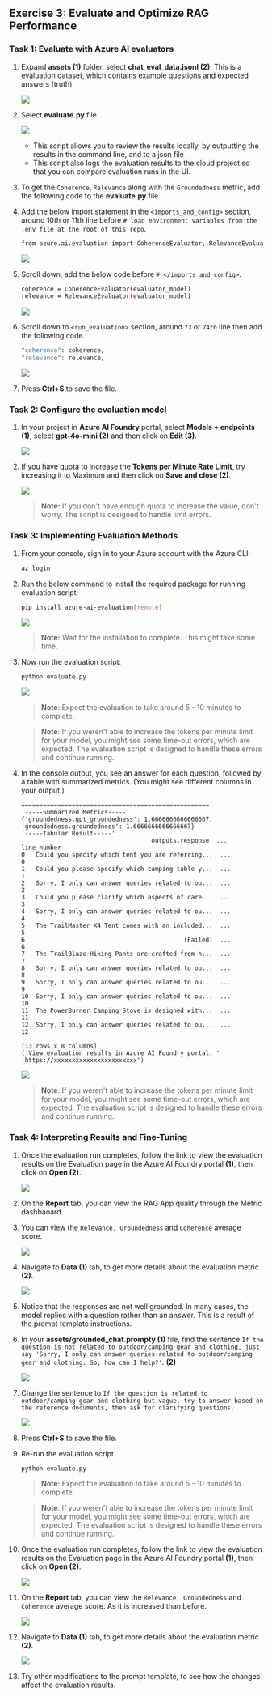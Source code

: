 
## Exercise 3: Evaluate and Optimize RAG Performance

### Task 1: Evaluate with Azure AI evaluators

1. Expand **assets (1)** folder, select **chat_eval_data.jsonl (2)**. This is a evaluation dataset, which contains example questions and expected answers (truth).

    ![](../media/af58.png)

1. Select **evaluate.py** file.

    ![](../media/af59.png)

    - This script allows you to review the results locally, by outputting the results in the command line, and to a json file
    - This script also logs the evaluation results to the cloud project so that you can compare evaluation runs in the UI.

1. To get the `Coherence`, `Relevance` along with the `Groundedness` metric, add the following code to the **evaluate.py** file.    

1. Add the below import statement in the `<imports_and_config>` section, around 10th or 11th line before `# load environment variables from the .env file at the root of this repo`.

    ```bash
    from azure.ai.evaluation import CoherenceEvaluator, RelevanceEvaluator
    ```

     ![](../media/af60.png)    

1. Scroll down, add the below code before `# </imports_and_config>`.

    ```bash
    coherence = CoherenceEvaluator(evaluator_model)
    relevance = RelevanceEvaluator(evaluator_model)
    ```

     ![](../media/af61.png)    

1. Scroll down to `<run_evaluation>` section, around `73` or `74th` line then add the following code.

    ```bash
    "coherence": coherence, 
    "relevance": relevance,
    ```

     ![](../media/af62.png)     

1. Press **Ctrl+S** to save the file.

### Task 2: Configure the evaluation model

1. In your project in **Azure AI Foundry** portal, select **Models + endpoints (1)**, select **gpt-4o-mini (2)** and then click on **Edit (3)**.

    ![](../media/af63.png)

1. If you have quota to increase the **Tokens per Minute Rate Limit**, try increasing it to Maximum and then click on **Save and close (2)**.

    ![](../media/af64.png)

     >**Note:** If you don't have enough quota to increase the value, don't worry. The script is designed to handle limit errors.

### Task 3: Implementing Evaluation Methods      

1. From your console, sign in to your Azure account with the Azure CLI:

    ```bash
    az login
    ```

1. Run the below command to install the required package for running evaluation script:

    ```bash
    pip install azure-ai-evaluation[remote]
    ```

     ![](../media/af65.png)

      >**Note:** Wait for the installation to complete. This might take some time.

1. Now run the evaluation script:

    ```bash
    python evaluate.py
    ```

     ![](../media/af66.png)    

      >**Note**: Expect the evaluation to take around 5 - 10 minutes to complete.  

      >**Note**: If you weren't able to increase the tokens per minute limit for your model, you might see some time-out errors, which are expected. The evaluation script is designed to handle these errors and continue running.  

1. In the console output, you see an answer for each question, followed by a table with summarized metrics. (You might see different columns in your output.)

    ```Text
    ====================================================
    '-----Summarized Metrics-----'
    {'groundedness.gpt_groundedness': 1.6666666666666667,
    'groundedness.groundedness': 1.6666666666666667}
    '-----Tabular Result-----'
                                        outputs.response  ... line_number
    0   Could you specify which tent you are referring...  ...           0
    1   Could you please specify which camping table y...  ...           1
    2   Sorry, I only can answer queries related to ou...  ...           2
    3   Could you please clarify which aspects of care...  ...           3
    4   Sorry, I only can answer queries related to ou...  ...           4
    5   The TrailMaster X4 Tent comes with an included...  ...           5
    6                                            (Failed)  ...           6
    7   The TrailBlaze Hiking Pants are crafted from h...  ...           7
    8   Sorry, I only can answer queries related to ou...  ...           8
    9   Sorry, I only can answer queries related to ou...  ...           9
    10  Sorry, I only can answer queries related to ou...  ...          10
    11  The PowerBurner Camping Stove is designed with...  ...          11
    12  Sorry, I only can answer queries related to ou...  ...          12

    [13 rows x 8 columns]
    ('View evaluation results in Azure AI Foundry portal: '
    'https://xxxxxxxxxxxxxxxxxxxxxxx')
    ```

     ![](../media/af67.png)   

      >**Note**: If you weren't able to increase the tokens per minute limit for your model, you might see some time-out errors, which are expected. The evaluation script is designed to handle these errors and continue running.   

### Task 4: Interpreting Results and Fine-Tuning         

1. Once the evaluation run completes, follow the link to view the evaluation results on the Evaluation page in the Azure AI Foundry portal **(1)**, then click on **Open (2)**.

    ![](../media/af68.png)

1. On the **Report** tab, you can view the RAG App quality through the Metric dashbaoard.

1. You can view the `Relevance, Groundedness` and `Coherence` average score.

    ![](../media/af71.png)

1. Navigate to **Data (1)** tab, to get more details about the evaluation metric **(2)**.

    ![](../media/af73.png)

1. Notice that the responses are not well grounded. In many cases, the model replies with a question rather than an answer. This is a result of the prompt template instructions.

1. In your **assets/grounded_chat.prompty (1)** file, find the sentence `If the question is not related to outdoor/camping gear and clothing, just say 'Sorry, I only can answer queries related to outdoor/camping gear and clothing. So, how can I help?'`. **(2)**

    ![](../media/af74.png)

1. Change the sentence to `If the question is related to outdoor/camping gear and clothing but vague, try to answer based on the reference documents, then ask for clarifying questions.`

    ![](../media/af75.png)

1. Press **Ctrl+S** to save the file.

1. Re-run the evaluation script.    

    ```bash
    python evaluate.py
    ```

     >**Note**: Expect the evaluation to take around 5 - 10 minutes to complete.  

     >**Note**: If you weren't able to increase the tokens per minute limit for your model, you might see some time-out errors, which are expected. The evaluation script is designed to handle these errors and continue running.

1. Once the evaluation run completes, follow the link to view the evaluation results on the Evaluation page in the Azure AI Foundry portal **(1)**, then click on **Open (2)**.

    ![](../media/af68.png)    

1. On the **Report** tab, you can view the `Relevance, Groundedness` and `Coherence` average score. As it is increased than before.

    ![](../media/af78.png)    

1. Navigate to **Data (1)** tab, to get more details about the evaluation metric **(2)**.

    ![](../media/af79.png)    

1. Try other modifications to the prompt template, to see how the changes affect the evaluation results.    